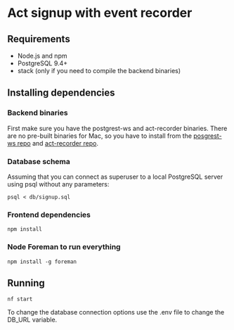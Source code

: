 # Act signup with event recorder

## Requirements

 * Node.js and npm
 * PostgreSQL 9.4+
 * stack (only if you need to compile the backend binaries)

## Installing dependencies

### Backend binaries

First make sure you have the postgrest-ws and act-recorder binaries.
There are no pre-built binaries for Mac, so you have to install from the 
[posgrest-ws repo](https://github.com/diogob/postgrest-ws) and
[act-recorder repo](https://github.com/diogob/act-recorder).

### Database schema

Assuming that you can connect as superuser to a local PostgreSQL server using psql 
without any parameters:
```
psql < db/signup.sql
```

### Frontend dependencies

```
npm install
```

### Node Foreman to run everything

```
npm install -g foreman
```

## Running

```
nf start
```

To change the database connection options use the .env file to change the DB_URL variable.
